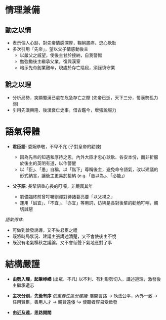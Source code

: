 # 情理兼備
## 動之以情
- 表示個人心跡，對先帝情感深厚，鞠躬盡瘁，忠心耿耿
- 多次引用「先帝」，望以父子情感動後主
	- 以嚴父之威望，使後主甘於接納，自我警惕
	- 勉強勵後主繼承父業，復興漢室
	- 暗示先帝創業艱辛，現處於存亡階段，須謹慎守業

## 說之以理
- 分析局勢，突顯蜀漢已處在危急存亡之際
  (先帝已逝，天下三分，蜀漢勢孤力弱)
- 引用先漢興隆、後漢衰亡史事，借古鑑今，增強說服力

# 語氣得體
- **君臣語**: 委婉恭敬，不卑不亢 (子對皇帝的勸諫)
	- 因為先帝的知遇和厚待之恩，內外大臣才忠心耿耿、各安本份，而非折服於後主的英明有道，以作警醒
	- 以「臣」、「愚」自稱，以「階下」尊稱後主，避免命令語氣，改以建議的形式納言，讓後主更易於接納 (e.g.「愚以為」、「必能」)

- **父子語**: 長輩語重心長的叮嚀，非嚴厲其年
	- 劉備臨終前曾叮囑劉禪對待諸葛亮要「以父視之」
	- 運用「誠宜」、「不宜」、「亦宜」等用詞，彷彿是長對後輩的勸勉叮嚀，親切誠懇

*語氣得体*:
- 可做到啟發誘導，又不失君臣之禮
- 既將時局狀況、建議主張講述清楚，又不會使後主不悅
- 既沒有老氣横秋之議論，又不會低聲下氣地應對了事

# 結構嚴謹
- **由勢入理，起筆崢嶸** (出眾、不凡)
  以不利、有利形勢切入，講述道理，激發後主繼承遺志

- **主次分別，先後有序**
  *依重要性區分建議*:
  廣開言路 → 執法公平，內外一致 → 任用賢臣，善用人才 → 親賢遠佞
  ↪ 使聽者容易受啟發

- **由近及遠，思路開闊**
